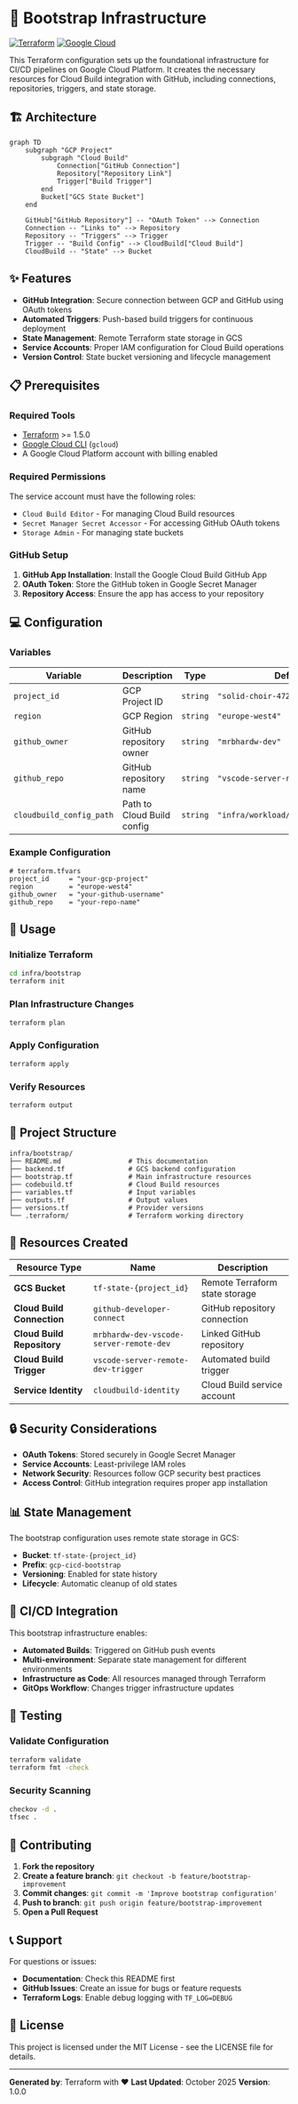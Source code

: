 # 🚀 Bootstrap Infrastructure

[![Terraform](https://img.shields.io/badge/terraform-%235835CC.svg?style=for-the-badge&logo=terraform&logoColor=white)](https://www.terraform.io/) [![Google Cloud](https://img.shields.io/badge/GoogleCloud-%234285F4.svg?style=for-the-badge&logo=google-cloud&logoColor=white)](https://cloud.google.com/)

This Terraform configuration sets up the foundational infrastructure for CI/CD pipelines on Google Cloud Platform. It creates the necessary resources for Cloud Build integration with GitHub, including connections, repositories, triggers, and state storage.

## 🏗 Architecture

```mermaid
graph TD
    subgraph "GCP Project"
        subgraph "Cloud Build"
            Connection["GitHub Connection"]
            Repository["Repository Link"]
            Trigger["Build Trigger"]
        end
        Bucket["GCS State Bucket"]
    end

    GitHub["GitHub Repository"] -- "OAuth Token" --> Connection
    Connection -- "Links to" --> Repository
    Repository -- "Triggers" --> Trigger
    Trigger -- "Build Config" --> CloudBuild["Cloud Build"]
    CloudBuild -- "State" --> Bucket
```

## ✨ Features

- **GitHub Integration**: Secure connection between GCP and GitHub using OAuth tokens
- **Automated Triggers**: Push-based build triggers for continuous deployment
- **State Management**: Remote Terraform state storage in GCS
- **Service Accounts**: Proper IAM configuration for Cloud Build operations
- **Version Control**: State bucket versioning and lifecycle management

## 📋 Prerequisites

### Required Tools
- [Terraform](https://www.terraform.io/downloads.html) >= 1.5.0
- [Google Cloud CLI](https://cloud.google.com/sdk/docs/install) (`gcloud`)
- A Google Cloud Platform account with billing enabled

### Required Permissions
The service account must have the following roles:
- `Cloud Build Editor` - For managing Cloud Build resources
- `Secret Manager Secret Accessor` - For accessing GitHub OAuth tokens
- `Storage Admin` - For managing state buckets

### GitHub Setup
1. **GitHub App Installation**: Install the Google Cloud Build GitHub App
2. **OAuth Token**: Store the GitHub token in Google Secret Manager
3. **Repository Access**: Ensure the app has access to your repository

## 💻 Configuration

### Variables

| Variable | Description | Type | Default |
|----------|-------------|------|---------|
| `project_id` | GCP Project ID | `string` | `"solid-choir-472607-r1"` |
| `region` | GCP Region | `string` | `"europe-west4"` |
| `github_owner` | GitHub repository owner | `string` | `"mrbhardw-dev"` |
| `github_repo` | GitHub repository name | `string` | `"vscode-server-remote-dev"` |
| `cloudbuild_config_path` | Path to Cloud Build config | `string` | `"infra/workload/cloudbuild.yaml"` |

### Example Configuration

```hcl
# terraform.tfvars
project_id     = "your-gcp-project"
region         = "europe-west4"
github_owner   = "your-github-username"
github_repo    = "your-repo-name"
```

## 🚀 Usage

### Initialize Terraform
```bash
cd infra/bootstrap
terraform init
```

### Plan Infrastructure Changes
```bash
terraform plan
```

### Apply Configuration
```bash
terraform apply
```

### Verify Resources
```bash
terraform output
```

## 📁 Project Structure

```
infra/bootstrap/
├── README.md                 # This documentation
├── backend.tf                # GCS backend configuration
├── bootstrap.tf              # Main infrastructure resources
├── codebuild.tf              # Cloud Build resources
├── variables.tf              # Input variables
├── outputs.tf                # Output values
├── versions.tf               # Provider versions
└── .terraform/               # Terraform working directory
```

## 🔧 Resources Created

| Resource Type | Name | Description |
|---------------|------|-------------|
| **GCS Bucket** | `tf-state-{project_id}` | Remote Terraform state storage |
| **Cloud Build Connection** | `github-developer-connect` | GitHub repository connection |
| **Cloud Build Repository** | `mrbhardw-dev-vscode-server-remote-dev` | Linked GitHub repository |
| **Cloud Build Trigger** | `vscode-server-remote-dev-trigger` | Automated build trigger |
| **Service Identity** | `cloudbuild-identity` | Cloud Build service account |

## 🔒 Security Considerations

- **OAuth Tokens**: Stored securely in Google Secret Manager
- **Service Accounts**: Least-privilege IAM roles
- **Network Security**: Resources follow GCP security best practices
- **Access Control**: GitHub integration requires proper app installation

## 📊 State Management

The bootstrap configuration uses remote state storage in GCS:
- **Bucket**: `tf-state-{project_id}`
- **Prefix**: `gcp-cicd-bootstrap`
- **Versioning**: Enabled for state history
- **Lifecycle**: Automatic cleanup of old states

## 🔄 CI/CD Integration

This bootstrap infrastructure enables:
- **Automated Builds**: Triggered on GitHub push events
- **Multi-environment**: Separate state management for different environments
- **Infrastructure as Code**: All resources managed through Terraform
- **GitOps Workflow**: Changes trigger infrastructure updates

## 🧪 Testing

### Validate Configuration
```bash
terraform validate
terraform fmt -check
```

### Security Scanning
```bash
checkov -d .
tfsec .
```

## 🤝 Contributing

1. **Fork the repository**
2. **Create a feature branch**: `git checkout -b feature/bootstrap-improvement`
3. **Commit changes**: `git commit -m 'Improve bootstrap configuration'`
4. **Push to branch**: `git push origin feature/bootstrap-improvement`
5. **Open a Pull Request**

## 📞 Support

For questions or issues:
- **Documentation**: Check this README first
- **GitHub Issues**: Create an issue for bugs or feature requests
- **Terraform Logs**: Enable debug logging with `TF_LOG=DEBUG`

## 📜 License

This project is licensed under the MIT License - see the LICENSE file for details.

---

**Generated by**: Terraform with ❤️
**Last Updated**: October 2025
**Version**: 1.0.0
